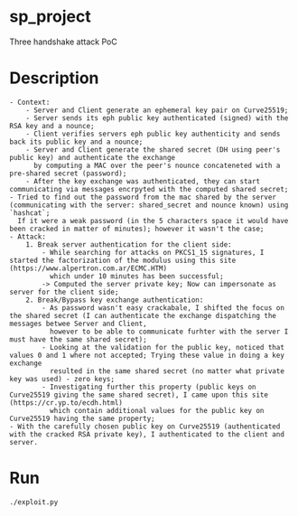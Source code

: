 # sp_project
Three handshake attack PoC

# Description
    - Context:
        - Server and Client generate an ephemeral key pair on Curve25519;
        - Server sends its eph public key authenticated (signed) with the RSA key and a nounce;
        - Client verifies servers eph public key authenticity and sends back its public key and a nounce;
        - Server and Client generate the shared secret (DH using peer's public key) and authenticate the exchange
          by computing a MAC over the peer's nounce concateneted with a pre-shared secret (password);
        - After the key exchange was authenticated, they can start communicating via messages encrpyted with the computed shared secret;
    - Tried to find out the password from the mac shared by the server (communicating with the server: shared_secret and nounce known) using `hashcat`;
      If it were a weak password (in the 5 characters space it would have been cracked in matter of minutes); however it wasn't the case;
    - Attack:
        1. Break server authentication for the client side:
            - While searching for attacks on PKCS1_15 signatures, I started the factorization of the modulus using this site (https://www.alpertron.com.ar/ECMC.HTM)
              which under 10 minutes has been successful;
            -> Computed the server private key; Now can impersonate as server for the client side;
        2. Break/Bypass key exchange authentication:
            - As password wasn't easy crackabale, I shifted the focus on the shared secret (I can authenticate the exchange dispatching the messages betwee Server and Client,
              however to be able to communicate furhter with the server I must have the same shared secret);
            - Looking at the validation for the public key, noticed that values 0 and 1 where not accepted; Trying these value in doing a key exchange
              resulted in the same shared secret (no matter what private key was used) - zero keys;
            - Investigating further this property (public keys on Curve25519 giving the same shared secret), I came upon this site (https://cr.yp.to/ecdh.html)
              which contain additional values for the public key on Curve25519 having the same property;
    - With the carefully chosen public key on Curve25519 (authenticated with the cracked RSA private key), I authenticated to the client and server.
    
# Run
    ./exploit.py

